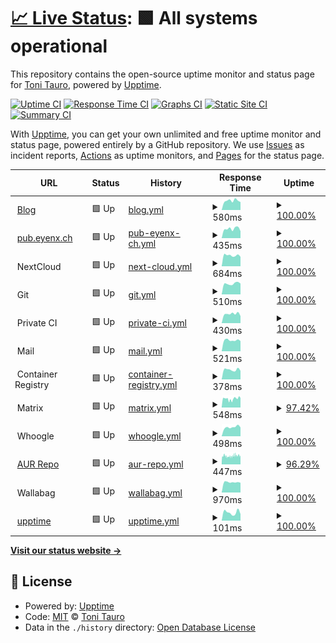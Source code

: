 # [📈 Live Status](https://upptime.eyenx.ch): <!--live status--> **🟩 All systems operational**

This repository contains the open-source uptime monitor and status page for [Toni Tauro](https://eyenx.ch), powered by [Upptime](https://github.com/upptime/upptime).

[![Uptime CI](https://github.com/eyenx/upptime/workflows/Uptime%20CI/badge.svg)](https://github.com/upptime/upptime/actions?query=workflow%3A%22Uptime+CI%22)
[![Response Time CI](https://github.com/eyenx/upptime/workflows/Response%20Time%20CI/badge.svg)](https://github.com/upptime/upptime/actions?query=workflow%3A%22Response+Time+CI%22)
[![Graphs CI](https://github.com/eyenx/upptime/workflows/Graphs%20CI/badge.svg)](https://github.com/upptime/upptime/actions?query=workflow%3A%22Graphs+CI%22)
[![Static Site CI](https://github.com/eyenx/upptime/workflows/Static%20Site%20CI/badge.svg)](https://github.com/upptime/upptime/actions?query=workflow%3A%22Static+Site+CI%22)
[![Summary CI](https://github.com/eyenx/upptime/workflows/Summary%20CI/badge.svg)](https://github.com/upptime/upptime/actions?query=workflow%3A%22Summary+CI%22)

With [Upptime](https://upptime.js.org), you can get your own unlimited and free uptime monitor and status page, powered entirely by a GitHub repository. We use [Issues](https://github.com/eyenx/upptime/issues) as incident reports, [Actions](https://github.com/eyenx/upptime/actions) as uptime monitors, and [Pages](https://upptime.eyenx.ch) for the status page.

<!--start: status pages-->
<!-- This summary is generated by Upptime (https://github.com/upptime/upptime) -->
<!-- Do not edit this manually, your changes will be overwritten -->
<!-- prettier-ignore -->
| URL | Status | History | Response Time | Uptime |
| --- | ------ | ------- | ------------- | ------ |
| <img alt="" src="https://favicons.githubusercontent.com/eyenx.ch" height="13"> [Blog](https://eyenx.ch) | 🟩 Up | [blog.yml](https://github.com/eyenx/upptime/commits/HEAD/history/blog.yml) | <details><summary><img alt="Response time graph" src="./graphs/blog/response-time-week.png" height="20"> 580ms</summary><br><a href="https://upptime.eyenx.ch/history/blog"><img alt="Response time 669" src="https://img.shields.io/endpoint?url=https%3A%2F%2Fraw.githubusercontent.com%2Feyenx%2Fupptime%2FHEAD%2Fapi%2Fblog%2Fresponse-time.json"></a><br><a href="https://upptime.eyenx.ch/history/blog"><img alt="24-hour response time 495" src="https://img.shields.io/endpoint?url=https%3A%2F%2Fraw.githubusercontent.com%2Feyenx%2Fupptime%2FHEAD%2Fapi%2Fblog%2Fresponse-time-day.json"></a><br><a href="https://upptime.eyenx.ch/history/blog"><img alt="7-day response time 580" src="https://img.shields.io/endpoint?url=https%3A%2F%2Fraw.githubusercontent.com%2Feyenx%2Fupptime%2FHEAD%2Fapi%2Fblog%2Fresponse-time-week.json"></a><br><a href="https://upptime.eyenx.ch/history/blog"><img alt="30-day response time 621" src="https://img.shields.io/endpoint?url=https%3A%2F%2Fraw.githubusercontent.com%2Feyenx%2Fupptime%2FHEAD%2Fapi%2Fblog%2Fresponse-time-month.json"></a><br><a href="https://upptime.eyenx.ch/history/blog"><img alt="1-year response time 669" src="https://img.shields.io/endpoint?url=https%3A%2F%2Fraw.githubusercontent.com%2Feyenx%2Fupptime%2FHEAD%2Fapi%2Fblog%2Fresponse-time-year.json"></a></details> | <details><summary><a href="https://upptime.eyenx.ch/history/blog">100.00%</a></summary><a href="https://upptime.eyenx.ch/history/blog"><img alt="All-time uptime 99.96%" src="https://img.shields.io/endpoint?url=https%3A%2F%2Fraw.githubusercontent.com%2Feyenx%2Fupptime%2FHEAD%2Fapi%2Fblog%2Fuptime.json"></a><br><a href="https://upptime.eyenx.ch/history/blog"><img alt="24-hour uptime 100.00%" src="https://img.shields.io/endpoint?url=https%3A%2F%2Fraw.githubusercontent.com%2Feyenx%2Fupptime%2FHEAD%2Fapi%2Fblog%2Fuptime-day.json"></a><br><a href="https://upptime.eyenx.ch/history/blog"><img alt="7-day uptime 100.00%" src="https://img.shields.io/endpoint?url=https%3A%2F%2Fraw.githubusercontent.com%2Feyenx%2Fupptime%2FHEAD%2Fapi%2Fblog%2Fuptime-week.json"></a><br><a href="https://upptime.eyenx.ch/history/blog"><img alt="30-day uptime 99.94%" src="https://img.shields.io/endpoint?url=https%3A%2F%2Fraw.githubusercontent.com%2Feyenx%2Fupptime%2FHEAD%2Fapi%2Fblog%2Fuptime-month.json"></a><br><a href="https://upptime.eyenx.ch/history/blog"><img alt="1-year uptime 99.96%" src="https://img.shields.io/endpoint?url=https%3A%2F%2Fraw.githubusercontent.com%2Feyenx%2Fupptime%2FHEAD%2Fapi%2Fblog%2Fuptime-year.json"></a></details>
| <img alt="" src="https://favicons.githubusercontent.com/pub.eyenx.ch" height="13"> [pub.eyenx.ch](https://pub.eyenx.ch) | 🟩 Up | [pub-eyenx-ch.yml](https://github.com/eyenx/upptime/commits/HEAD/history/pub-eyenx-ch.yml) | <details><summary><img alt="Response time graph" src="./graphs/pub-eyenx-ch/response-time-week.png" height="20"> 435ms</summary><br><a href="https://upptime.eyenx.ch/history/pub-eyenx-ch"><img alt="Response time 554" src="https://img.shields.io/endpoint?url=https%3A%2F%2Fraw.githubusercontent.com%2Feyenx%2Fupptime%2FHEAD%2Fapi%2Fpub-eyenx-ch%2Fresponse-time.json"></a><br><a href="https://upptime.eyenx.ch/history/pub-eyenx-ch"><img alt="24-hour response time 326" src="https://img.shields.io/endpoint?url=https%3A%2F%2Fraw.githubusercontent.com%2Feyenx%2Fupptime%2FHEAD%2Fapi%2Fpub-eyenx-ch%2Fresponse-time-day.json"></a><br><a href="https://upptime.eyenx.ch/history/pub-eyenx-ch"><img alt="7-day response time 435" src="https://img.shields.io/endpoint?url=https%3A%2F%2Fraw.githubusercontent.com%2Feyenx%2Fupptime%2FHEAD%2Fapi%2Fpub-eyenx-ch%2Fresponse-time-week.json"></a><br><a href="https://upptime.eyenx.ch/history/pub-eyenx-ch"><img alt="30-day response time 493" src="https://img.shields.io/endpoint?url=https%3A%2F%2Fraw.githubusercontent.com%2Feyenx%2Fupptime%2FHEAD%2Fapi%2Fpub-eyenx-ch%2Fresponse-time-month.json"></a><br><a href="https://upptime.eyenx.ch/history/pub-eyenx-ch"><img alt="1-year response time 554" src="https://img.shields.io/endpoint?url=https%3A%2F%2Fraw.githubusercontent.com%2Feyenx%2Fupptime%2FHEAD%2Fapi%2Fpub-eyenx-ch%2Fresponse-time-year.json"></a></details> | <details><summary><a href="https://upptime.eyenx.ch/history/pub-eyenx-ch">100.00%</a></summary><a href="https://upptime.eyenx.ch/history/pub-eyenx-ch"><img alt="All-time uptime 99.97%" src="https://img.shields.io/endpoint?url=https%3A%2F%2Fraw.githubusercontent.com%2Feyenx%2Fupptime%2FHEAD%2Fapi%2Fpub-eyenx-ch%2Fuptime.json"></a><br><a href="https://upptime.eyenx.ch/history/pub-eyenx-ch"><img alt="24-hour uptime 100.00%" src="https://img.shields.io/endpoint?url=https%3A%2F%2Fraw.githubusercontent.com%2Feyenx%2Fupptime%2FHEAD%2Fapi%2Fpub-eyenx-ch%2Fuptime-day.json"></a><br><a href="https://upptime.eyenx.ch/history/pub-eyenx-ch"><img alt="7-day uptime 100.00%" src="https://img.shields.io/endpoint?url=https%3A%2F%2Fraw.githubusercontent.com%2Feyenx%2Fupptime%2FHEAD%2Fapi%2Fpub-eyenx-ch%2Fuptime-week.json"></a><br><a href="https://upptime.eyenx.ch/history/pub-eyenx-ch"><img alt="30-day uptime 99.94%" src="https://img.shields.io/endpoint?url=https%3A%2F%2Fraw.githubusercontent.com%2Feyenx%2Fupptime%2FHEAD%2Fapi%2Fpub-eyenx-ch%2Fuptime-month.json"></a><br><a href="https://upptime.eyenx.ch/history/pub-eyenx-ch"><img alt="1-year uptime 99.97%" src="https://img.shields.io/endpoint?url=https%3A%2F%2Fraw.githubusercontent.com%2Feyenx%2Fupptime%2FHEAD%2Fapi%2Fpub-eyenx-ch%2Fuptime-year.json"></a></details>
| <img alt="" src="https://favicons.githubusercontent.com/null" height="13"> NextCloud | 🟩 Up | [next-cloud.yml](https://github.com/eyenx/upptime/commits/HEAD/history/next-cloud.yml) | <details><summary><img alt="Response time graph" src="./graphs/next-cloud/response-time-week.png" height="20"> 684ms</summary><br><a href="https://upptime.eyenx.ch/history/next-cloud"><img alt="Response time 792" src="https://img.shields.io/endpoint?url=https%3A%2F%2Fraw.githubusercontent.com%2Feyenx%2Fupptime%2FHEAD%2Fapi%2Fnext-cloud%2Fresponse-time.json"></a><br><a href="https://upptime.eyenx.ch/history/next-cloud"><img alt="24-hour response time 595" src="https://img.shields.io/endpoint?url=https%3A%2F%2Fraw.githubusercontent.com%2Feyenx%2Fupptime%2FHEAD%2Fapi%2Fnext-cloud%2Fresponse-time-day.json"></a><br><a href="https://upptime.eyenx.ch/history/next-cloud"><img alt="7-day response time 684" src="https://img.shields.io/endpoint?url=https%3A%2F%2Fraw.githubusercontent.com%2Feyenx%2Fupptime%2FHEAD%2Fapi%2Fnext-cloud%2Fresponse-time-week.json"></a><br><a href="https://upptime.eyenx.ch/history/next-cloud"><img alt="30-day response time 774" src="https://img.shields.io/endpoint?url=https%3A%2F%2Fraw.githubusercontent.com%2Feyenx%2Fupptime%2FHEAD%2Fapi%2Fnext-cloud%2Fresponse-time-month.json"></a><br><a href="https://upptime.eyenx.ch/history/next-cloud"><img alt="1-year response time 792" src="https://img.shields.io/endpoint?url=https%3A%2F%2Fraw.githubusercontent.com%2Feyenx%2Fupptime%2FHEAD%2Fapi%2Fnext-cloud%2Fresponse-time-year.json"></a></details> | <details><summary><a href="https://upptime.eyenx.ch/history/next-cloud">100.00%</a></summary><a href="https://upptime.eyenx.ch/history/next-cloud"><img alt="All-time uptime 99.94%" src="https://img.shields.io/endpoint?url=https%3A%2F%2Fraw.githubusercontent.com%2Feyenx%2Fupptime%2FHEAD%2Fapi%2Fnext-cloud%2Fuptime.json"></a><br><a href="https://upptime.eyenx.ch/history/next-cloud"><img alt="24-hour uptime 100.00%" src="https://img.shields.io/endpoint?url=https%3A%2F%2Fraw.githubusercontent.com%2Feyenx%2Fupptime%2FHEAD%2Fapi%2Fnext-cloud%2Fuptime-day.json"></a><br><a href="https://upptime.eyenx.ch/history/next-cloud"><img alt="7-day uptime 100.00%" src="https://img.shields.io/endpoint?url=https%3A%2F%2Fraw.githubusercontent.com%2Feyenx%2Fupptime%2FHEAD%2Fapi%2Fnext-cloud%2Fuptime-week.json"></a><br><a href="https://upptime.eyenx.ch/history/next-cloud"><img alt="30-day uptime 99.94%" src="https://img.shields.io/endpoint?url=https%3A%2F%2Fraw.githubusercontent.com%2Feyenx%2Fupptime%2FHEAD%2Fapi%2Fnext-cloud%2Fuptime-month.json"></a><br><a href="https://upptime.eyenx.ch/history/next-cloud"><img alt="1-year uptime 99.94%" src="https://img.shields.io/endpoint?url=https%3A%2F%2Fraw.githubusercontent.com%2Feyenx%2Fupptime%2FHEAD%2Fapi%2Fnext-cloud%2Fuptime-year.json"></a></details>
| <img alt="" src="https://favicons.githubusercontent.com/null" height="13"> Git | 🟩 Up | [git.yml](https://github.com/eyenx/upptime/commits/HEAD/history/git.yml) | <details><summary><img alt="Response time graph" src="./graphs/git/response-time-week.png" height="20"> 510ms</summary><br><a href="https://upptime.eyenx.ch/history/git"><img alt="Response time 647" src="https://img.shields.io/endpoint?url=https%3A%2F%2Fraw.githubusercontent.com%2Feyenx%2Fupptime%2FHEAD%2Fapi%2Fgit%2Fresponse-time.json"></a><br><a href="https://upptime.eyenx.ch/history/git"><img alt="24-hour response time 512" src="https://img.shields.io/endpoint?url=https%3A%2F%2Fraw.githubusercontent.com%2Feyenx%2Fupptime%2FHEAD%2Fapi%2Fgit%2Fresponse-time-day.json"></a><br><a href="https://upptime.eyenx.ch/history/git"><img alt="7-day response time 510" src="https://img.shields.io/endpoint?url=https%3A%2F%2Fraw.githubusercontent.com%2Feyenx%2Fupptime%2FHEAD%2Fapi%2Fgit%2Fresponse-time-week.json"></a><br><a href="https://upptime.eyenx.ch/history/git"><img alt="30-day response time 600" src="https://img.shields.io/endpoint?url=https%3A%2F%2Fraw.githubusercontent.com%2Feyenx%2Fupptime%2FHEAD%2Fapi%2Fgit%2Fresponse-time-month.json"></a><br><a href="https://upptime.eyenx.ch/history/git"><img alt="1-year response time 647" src="https://img.shields.io/endpoint?url=https%3A%2F%2Fraw.githubusercontent.com%2Feyenx%2Fupptime%2FHEAD%2Fapi%2Fgit%2Fresponse-time-year.json"></a></details> | <details><summary><a href="https://upptime.eyenx.ch/history/git">100.00%</a></summary><a href="https://upptime.eyenx.ch/history/git"><img alt="All-time uptime 99.97%" src="https://img.shields.io/endpoint?url=https%3A%2F%2Fraw.githubusercontent.com%2Feyenx%2Fupptime%2FHEAD%2Fapi%2Fgit%2Fuptime.json"></a><br><a href="https://upptime.eyenx.ch/history/git"><img alt="24-hour uptime 100.00%" src="https://img.shields.io/endpoint?url=https%3A%2F%2Fraw.githubusercontent.com%2Feyenx%2Fupptime%2FHEAD%2Fapi%2Fgit%2Fuptime-day.json"></a><br><a href="https://upptime.eyenx.ch/history/git"><img alt="7-day uptime 100.00%" src="https://img.shields.io/endpoint?url=https%3A%2F%2Fraw.githubusercontent.com%2Feyenx%2Fupptime%2FHEAD%2Fapi%2Fgit%2Fuptime-week.json"></a><br><a href="https://upptime.eyenx.ch/history/git"><img alt="30-day uptime 99.94%" src="https://img.shields.io/endpoint?url=https%3A%2F%2Fraw.githubusercontent.com%2Feyenx%2Fupptime%2FHEAD%2Fapi%2Fgit%2Fuptime-month.json"></a><br><a href="https://upptime.eyenx.ch/history/git"><img alt="1-year uptime 99.97%" src="https://img.shields.io/endpoint?url=https%3A%2F%2Fraw.githubusercontent.com%2Feyenx%2Fupptime%2FHEAD%2Fapi%2Fgit%2Fuptime-year.json"></a></details>
| <img alt="" src="https://favicons.githubusercontent.com/null" height="13"> Private CI | 🟩 Up | [private-ci.yml](https://github.com/eyenx/upptime/commits/HEAD/history/private-ci.yml) | <details><summary><img alt="Response time graph" src="./graphs/private-ci/response-time-week.png" height="20"> 430ms</summary><br><a href="https://upptime.eyenx.ch/history/private-ci"><img alt="Response time 513" src="https://img.shields.io/endpoint?url=https%3A%2F%2Fraw.githubusercontent.com%2Feyenx%2Fupptime%2FHEAD%2Fapi%2Fprivate-ci%2Fresponse-time.json"></a><br><a href="https://upptime.eyenx.ch/history/private-ci"><img alt="24-hour response time 330" src="https://img.shields.io/endpoint?url=https%3A%2F%2Fraw.githubusercontent.com%2Feyenx%2Fupptime%2FHEAD%2Fapi%2Fprivate-ci%2Fresponse-time-day.json"></a><br><a href="https://upptime.eyenx.ch/history/private-ci"><img alt="7-day response time 430" src="https://img.shields.io/endpoint?url=https%3A%2F%2Fraw.githubusercontent.com%2Feyenx%2Fupptime%2FHEAD%2Fapi%2Fprivate-ci%2Fresponse-time-week.json"></a><br><a href="https://upptime.eyenx.ch/history/private-ci"><img alt="30-day response time 462" src="https://img.shields.io/endpoint?url=https%3A%2F%2Fraw.githubusercontent.com%2Feyenx%2Fupptime%2FHEAD%2Fapi%2Fprivate-ci%2Fresponse-time-month.json"></a><br><a href="https://upptime.eyenx.ch/history/private-ci"><img alt="1-year response time 513" src="https://img.shields.io/endpoint?url=https%3A%2F%2Fraw.githubusercontent.com%2Feyenx%2Fupptime%2FHEAD%2Fapi%2Fprivate-ci%2Fresponse-time-year.json"></a></details> | <details><summary><a href="https://upptime.eyenx.ch/history/private-ci">100.00%</a></summary><a href="https://upptime.eyenx.ch/history/private-ci"><img alt="All-time uptime 99.97%" src="https://img.shields.io/endpoint?url=https%3A%2F%2Fraw.githubusercontent.com%2Feyenx%2Fupptime%2FHEAD%2Fapi%2Fprivate-ci%2Fuptime.json"></a><br><a href="https://upptime.eyenx.ch/history/private-ci"><img alt="24-hour uptime 100.00%" src="https://img.shields.io/endpoint?url=https%3A%2F%2Fraw.githubusercontent.com%2Feyenx%2Fupptime%2FHEAD%2Fapi%2Fprivate-ci%2Fuptime-day.json"></a><br><a href="https://upptime.eyenx.ch/history/private-ci"><img alt="7-day uptime 100.00%" src="https://img.shields.io/endpoint?url=https%3A%2F%2Fraw.githubusercontent.com%2Feyenx%2Fupptime%2FHEAD%2Fapi%2Fprivate-ci%2Fuptime-week.json"></a><br><a href="https://upptime.eyenx.ch/history/private-ci"><img alt="30-day uptime 99.94%" src="https://img.shields.io/endpoint?url=https%3A%2F%2Fraw.githubusercontent.com%2Feyenx%2Fupptime%2FHEAD%2Fapi%2Fprivate-ci%2Fuptime-month.json"></a><br><a href="https://upptime.eyenx.ch/history/private-ci"><img alt="1-year uptime 99.97%" src="https://img.shields.io/endpoint?url=https%3A%2F%2Fraw.githubusercontent.com%2Feyenx%2Fupptime%2FHEAD%2Fapi%2Fprivate-ci%2Fuptime-year.json"></a></details>
| <img alt="" src="https://favicons.githubusercontent.com/null" height="13"> Mail | 🟩 Up | [mail.yml](https://github.com/eyenx/upptime/commits/HEAD/history/mail.yml) | <details><summary><img alt="Response time graph" src="./graphs/mail/response-time-week.png" height="20"> 521ms</summary><br><a href="https://upptime.eyenx.ch/history/mail"><img alt="Response time 643" src="https://img.shields.io/endpoint?url=https%3A%2F%2Fraw.githubusercontent.com%2Feyenx%2Fupptime%2FHEAD%2Fapi%2Fmail%2Fresponse-time.json"></a><br><a href="https://upptime.eyenx.ch/history/mail"><img alt="24-hour response time 480" src="https://img.shields.io/endpoint?url=https%3A%2F%2Fraw.githubusercontent.com%2Feyenx%2Fupptime%2FHEAD%2Fapi%2Fmail%2Fresponse-time-day.json"></a><br><a href="https://upptime.eyenx.ch/history/mail"><img alt="7-day response time 521" src="https://img.shields.io/endpoint?url=https%3A%2F%2Fraw.githubusercontent.com%2Feyenx%2Fupptime%2FHEAD%2Fapi%2Fmail%2Fresponse-time-week.json"></a><br><a href="https://upptime.eyenx.ch/history/mail"><img alt="30-day response time 582" src="https://img.shields.io/endpoint?url=https%3A%2F%2Fraw.githubusercontent.com%2Feyenx%2Fupptime%2FHEAD%2Fapi%2Fmail%2Fresponse-time-month.json"></a><br><a href="https://upptime.eyenx.ch/history/mail"><img alt="1-year response time 643" src="https://img.shields.io/endpoint?url=https%3A%2F%2Fraw.githubusercontent.com%2Feyenx%2Fupptime%2FHEAD%2Fapi%2Fmail%2Fresponse-time-year.json"></a></details> | <details><summary><a href="https://upptime.eyenx.ch/history/mail">100.00%</a></summary><a href="https://upptime.eyenx.ch/history/mail"><img alt="All-time uptime 99.93%" src="https://img.shields.io/endpoint?url=https%3A%2F%2Fraw.githubusercontent.com%2Feyenx%2Fupptime%2FHEAD%2Fapi%2Fmail%2Fuptime.json"></a><br><a href="https://upptime.eyenx.ch/history/mail"><img alt="24-hour uptime 100.00%" src="https://img.shields.io/endpoint?url=https%3A%2F%2Fraw.githubusercontent.com%2Feyenx%2Fupptime%2FHEAD%2Fapi%2Fmail%2Fuptime-day.json"></a><br><a href="https://upptime.eyenx.ch/history/mail"><img alt="7-day uptime 100.00%" src="https://img.shields.io/endpoint?url=https%3A%2F%2Fraw.githubusercontent.com%2Feyenx%2Fupptime%2FHEAD%2Fapi%2Fmail%2Fuptime-week.json"></a><br><a href="https://upptime.eyenx.ch/history/mail"><img alt="30-day uptime 99.88%" src="https://img.shields.io/endpoint?url=https%3A%2F%2Fraw.githubusercontent.com%2Feyenx%2Fupptime%2FHEAD%2Fapi%2Fmail%2Fuptime-month.json"></a><br><a href="https://upptime.eyenx.ch/history/mail"><img alt="1-year uptime 99.93%" src="https://img.shields.io/endpoint?url=https%3A%2F%2Fraw.githubusercontent.com%2Feyenx%2Fupptime%2FHEAD%2Fapi%2Fmail%2Fuptime-year.json"></a></details>
| <img alt="" src="https://favicons.githubusercontent.com/null" height="13"> Container Registry | 🟩 Up | [container-registry.yml](https://github.com/eyenx/upptime/commits/HEAD/history/container-registry.yml) | <details><summary><img alt="Response time graph" src="./graphs/container-registry/response-time-week.png" height="20"> 378ms</summary><br><a href="https://upptime.eyenx.ch/history/container-registry"><img alt="Response time 510" src="https://img.shields.io/endpoint?url=https%3A%2F%2Fraw.githubusercontent.com%2Feyenx%2Fupptime%2FHEAD%2Fapi%2Fcontainer-registry%2Fresponse-time.json"></a><br><a href="https://upptime.eyenx.ch/history/container-registry"><img alt="24-hour response time 339" src="https://img.shields.io/endpoint?url=https%3A%2F%2Fraw.githubusercontent.com%2Feyenx%2Fupptime%2FHEAD%2Fapi%2Fcontainer-registry%2Fresponse-time-day.json"></a><br><a href="https://upptime.eyenx.ch/history/container-registry"><img alt="7-day response time 378" src="https://img.shields.io/endpoint?url=https%3A%2F%2Fraw.githubusercontent.com%2Feyenx%2Fupptime%2FHEAD%2Fapi%2Fcontainer-registry%2Fresponse-time-week.json"></a><br><a href="https://upptime.eyenx.ch/history/container-registry"><img alt="30-day response time 467" src="https://img.shields.io/endpoint?url=https%3A%2F%2Fraw.githubusercontent.com%2Feyenx%2Fupptime%2FHEAD%2Fapi%2Fcontainer-registry%2Fresponse-time-month.json"></a><br><a href="https://upptime.eyenx.ch/history/container-registry"><img alt="1-year response time 510" src="https://img.shields.io/endpoint?url=https%3A%2F%2Fraw.githubusercontent.com%2Feyenx%2Fupptime%2FHEAD%2Fapi%2Fcontainer-registry%2Fresponse-time-year.json"></a></details> | <details><summary><a href="https://upptime.eyenx.ch/history/container-registry">100.00%</a></summary><a href="https://upptime.eyenx.ch/history/container-registry"><img alt="All-time uptime 99.93%" src="https://img.shields.io/endpoint?url=https%3A%2F%2Fraw.githubusercontent.com%2Feyenx%2Fupptime%2FHEAD%2Fapi%2Fcontainer-registry%2Fuptime.json"></a><br><a href="https://upptime.eyenx.ch/history/container-registry"><img alt="24-hour uptime 100.00%" src="https://img.shields.io/endpoint?url=https%3A%2F%2Fraw.githubusercontent.com%2Feyenx%2Fupptime%2FHEAD%2Fapi%2Fcontainer-registry%2Fuptime-day.json"></a><br><a href="https://upptime.eyenx.ch/history/container-registry"><img alt="7-day uptime 100.00%" src="https://img.shields.io/endpoint?url=https%3A%2F%2Fraw.githubusercontent.com%2Feyenx%2Fupptime%2FHEAD%2Fapi%2Fcontainer-registry%2Fuptime-week.json"></a><br><a href="https://upptime.eyenx.ch/history/container-registry"><img alt="30-day uptime 99.88%" src="https://img.shields.io/endpoint?url=https%3A%2F%2Fraw.githubusercontent.com%2Feyenx%2Fupptime%2FHEAD%2Fapi%2Fcontainer-registry%2Fuptime-month.json"></a><br><a href="https://upptime.eyenx.ch/history/container-registry"><img alt="1-year uptime 99.93%" src="https://img.shields.io/endpoint?url=https%3A%2F%2Fraw.githubusercontent.com%2Feyenx%2Fupptime%2FHEAD%2Fapi%2Fcontainer-registry%2Fuptime-year.json"></a></details>
| <img alt="" src="https://favicons.githubusercontent.com/null" height="13"> Matrix | 🟩 Up | [matrix.yml](https://github.com/eyenx/upptime/commits/HEAD/history/matrix.yml) | <details><summary><img alt="Response time graph" src="./graphs/matrix/response-time-week.png" height="20"> 548ms</summary><br><a href="https://upptime.eyenx.ch/history/matrix"><img alt="Response time 698" src="https://img.shields.io/endpoint?url=https%3A%2F%2Fraw.githubusercontent.com%2Feyenx%2Fupptime%2FHEAD%2Fapi%2Fmatrix%2Fresponse-time.json"></a><br><a href="https://upptime.eyenx.ch/history/matrix"><img alt="24-hour response time 597" src="https://img.shields.io/endpoint?url=https%3A%2F%2Fraw.githubusercontent.com%2Feyenx%2Fupptime%2FHEAD%2Fapi%2Fmatrix%2Fresponse-time-day.json"></a><br><a href="https://upptime.eyenx.ch/history/matrix"><img alt="7-day response time 548" src="https://img.shields.io/endpoint?url=https%3A%2F%2Fraw.githubusercontent.com%2Feyenx%2Fupptime%2FHEAD%2Fapi%2Fmatrix%2Fresponse-time-week.json"></a><br><a href="https://upptime.eyenx.ch/history/matrix"><img alt="30-day response time 621" src="https://img.shields.io/endpoint?url=https%3A%2F%2Fraw.githubusercontent.com%2Feyenx%2Fupptime%2FHEAD%2Fapi%2Fmatrix%2Fresponse-time-month.json"></a><br><a href="https://upptime.eyenx.ch/history/matrix"><img alt="1-year response time 698" src="https://img.shields.io/endpoint?url=https%3A%2F%2Fraw.githubusercontent.com%2Feyenx%2Fupptime%2FHEAD%2Fapi%2Fmatrix%2Fresponse-time-year.json"></a></details> | <details><summary><a href="https://upptime.eyenx.ch/history/matrix">97.42%</a></summary><a href="https://upptime.eyenx.ch/history/matrix"><img alt="All-time uptime 99.50%" src="https://img.shields.io/endpoint?url=https%3A%2F%2Fraw.githubusercontent.com%2Feyenx%2Fupptime%2FHEAD%2Fapi%2Fmatrix%2Fuptime.json"></a><br><a href="https://upptime.eyenx.ch/history/matrix"><img alt="24-hour uptime 100.00%" src="https://img.shields.io/endpoint?url=https%3A%2F%2Fraw.githubusercontent.com%2Feyenx%2Fupptime%2FHEAD%2Fapi%2Fmatrix%2Fuptime-day.json"></a><br><a href="https://upptime.eyenx.ch/history/matrix"><img alt="7-day uptime 97.42%" src="https://img.shields.io/endpoint?url=https%3A%2F%2Fraw.githubusercontent.com%2Feyenx%2Fupptime%2FHEAD%2Fapi%2Fmatrix%2Fuptime-week.json"></a><br><a href="https://upptime.eyenx.ch/history/matrix"><img alt="30-day uptime 99.16%" src="https://img.shields.io/endpoint?url=https%3A%2F%2Fraw.githubusercontent.com%2Feyenx%2Fupptime%2FHEAD%2Fapi%2Fmatrix%2Fuptime-month.json"></a><br><a href="https://upptime.eyenx.ch/history/matrix"><img alt="1-year uptime 99.50%" src="https://img.shields.io/endpoint?url=https%3A%2F%2Fraw.githubusercontent.com%2Feyenx%2Fupptime%2FHEAD%2Fapi%2Fmatrix%2Fuptime-year.json"></a></details>
| <img alt="" src="https://favicons.githubusercontent.com/null" height="13"> Whoogle | 🟩 Up | [whoogle.yml](https://github.com/eyenx/upptime/commits/HEAD/history/whoogle.yml) | <details><summary><img alt="Response time graph" src="./graphs/whoogle/response-time-week.png" height="20"> 498ms</summary><br><a href="https://upptime.eyenx.ch/history/whoogle"><img alt="Response time 615" src="https://img.shields.io/endpoint?url=https%3A%2F%2Fraw.githubusercontent.com%2Feyenx%2Fupptime%2FHEAD%2Fapi%2Fwhoogle%2Fresponse-time.json"></a><br><a href="https://upptime.eyenx.ch/history/whoogle"><img alt="24-hour response time 486" src="https://img.shields.io/endpoint?url=https%3A%2F%2Fraw.githubusercontent.com%2Feyenx%2Fupptime%2FHEAD%2Fapi%2Fwhoogle%2Fresponse-time-day.json"></a><br><a href="https://upptime.eyenx.ch/history/whoogle"><img alt="7-day response time 498" src="https://img.shields.io/endpoint?url=https%3A%2F%2Fraw.githubusercontent.com%2Feyenx%2Fupptime%2FHEAD%2Fapi%2Fwhoogle%2Fresponse-time-week.json"></a><br><a href="https://upptime.eyenx.ch/history/whoogle"><img alt="30-day response time 555" src="https://img.shields.io/endpoint?url=https%3A%2F%2Fraw.githubusercontent.com%2Feyenx%2Fupptime%2FHEAD%2Fapi%2Fwhoogle%2Fresponse-time-month.json"></a><br><a href="https://upptime.eyenx.ch/history/whoogle"><img alt="1-year response time 615" src="https://img.shields.io/endpoint?url=https%3A%2F%2Fraw.githubusercontent.com%2Feyenx%2Fupptime%2FHEAD%2Fapi%2Fwhoogle%2Fresponse-time-year.json"></a></details> | <details><summary><a href="https://upptime.eyenx.ch/history/whoogle">100.00%</a></summary><a href="https://upptime.eyenx.ch/history/whoogle"><img alt="All-time uptime 99.93%" src="https://img.shields.io/endpoint?url=https%3A%2F%2Fraw.githubusercontent.com%2Feyenx%2Fupptime%2FHEAD%2Fapi%2Fwhoogle%2Fuptime.json"></a><br><a href="https://upptime.eyenx.ch/history/whoogle"><img alt="24-hour uptime 100.00%" src="https://img.shields.io/endpoint?url=https%3A%2F%2Fraw.githubusercontent.com%2Feyenx%2Fupptime%2FHEAD%2Fapi%2Fwhoogle%2Fuptime-day.json"></a><br><a href="https://upptime.eyenx.ch/history/whoogle"><img alt="7-day uptime 100.00%" src="https://img.shields.io/endpoint?url=https%3A%2F%2Fraw.githubusercontent.com%2Feyenx%2Fupptime%2FHEAD%2Fapi%2Fwhoogle%2Fuptime-week.json"></a><br><a href="https://upptime.eyenx.ch/history/whoogle"><img alt="30-day uptime 99.88%" src="https://img.shields.io/endpoint?url=https%3A%2F%2Fraw.githubusercontent.com%2Feyenx%2Fupptime%2FHEAD%2Fapi%2Fwhoogle%2Fuptime-month.json"></a><br><a href="https://upptime.eyenx.ch/history/whoogle"><img alt="1-year uptime 99.93%" src="https://img.shields.io/endpoint?url=https%3A%2F%2Fraw.githubusercontent.com%2Feyenx%2Fupptime%2FHEAD%2Fapi%2Fwhoogle%2Fuptime-year.json"></a></details>
| <img alt="" src="https://favicons.githubusercontent.com/aur.eyenx.ch" height="13"> [AUR Repo](https://aur.eyenx.ch/x86_64/eyenx.db.tar.gz) | 🟩 Up | [aur-repo.yml](https://github.com/eyenx/upptime/commits/HEAD/history/aur-repo.yml) | <details><summary><img alt="Response time graph" src="./graphs/aur-repo/response-time-week.png" height="20"> 447ms</summary><br><a href="https://upptime.eyenx.ch/history/aur-repo"><img alt="Response time 509" src="https://img.shields.io/endpoint?url=https%3A%2F%2Fraw.githubusercontent.com%2Feyenx%2Fupptime%2FHEAD%2Fapi%2Faur-repo%2Fresponse-time.json"></a><br><a href="https://upptime.eyenx.ch/history/aur-repo"><img alt="24-hour response time 408" src="https://img.shields.io/endpoint?url=https%3A%2F%2Fraw.githubusercontent.com%2Feyenx%2Fupptime%2FHEAD%2Fapi%2Faur-repo%2Fresponse-time-day.json"></a><br><a href="https://upptime.eyenx.ch/history/aur-repo"><img alt="7-day response time 447" src="https://img.shields.io/endpoint?url=https%3A%2F%2Fraw.githubusercontent.com%2Feyenx%2Fupptime%2FHEAD%2Fapi%2Faur-repo%2Fresponse-time-week.json"></a><br><a href="https://upptime.eyenx.ch/history/aur-repo"><img alt="30-day response time 471" src="https://img.shields.io/endpoint?url=https%3A%2F%2Fraw.githubusercontent.com%2Feyenx%2Fupptime%2FHEAD%2Fapi%2Faur-repo%2Fresponse-time-month.json"></a><br><a href="https://upptime.eyenx.ch/history/aur-repo"><img alt="1-year response time 509" src="https://img.shields.io/endpoint?url=https%3A%2F%2Fraw.githubusercontent.com%2Feyenx%2Fupptime%2FHEAD%2Fapi%2Faur-repo%2Fresponse-time-year.json"></a></details> | <details><summary><a href="https://upptime.eyenx.ch/history/aur-repo">96.29%</a></summary><a href="https://upptime.eyenx.ch/history/aur-repo"><img alt="All-time uptime 98.08%" src="https://img.shields.io/endpoint?url=https%3A%2F%2Fraw.githubusercontent.com%2Feyenx%2Fupptime%2FHEAD%2Fapi%2Faur-repo%2Fuptime.json"></a><br><a href="https://upptime.eyenx.ch/history/aur-repo"><img alt="24-hour uptime 97.75%" src="https://img.shields.io/endpoint?url=https%3A%2F%2Fraw.githubusercontent.com%2Feyenx%2Fupptime%2FHEAD%2Fapi%2Faur-repo%2Fuptime-day.json"></a><br><a href="https://upptime.eyenx.ch/history/aur-repo"><img alt="7-day uptime 96.29%" src="https://img.shields.io/endpoint?url=https%3A%2F%2Fraw.githubusercontent.com%2Feyenx%2Fupptime%2FHEAD%2Fapi%2Faur-repo%2Fuptime-week.json"></a><br><a href="https://upptime.eyenx.ch/history/aur-repo"><img alt="30-day uptime 96.75%" src="https://img.shields.io/endpoint?url=https%3A%2F%2Fraw.githubusercontent.com%2Feyenx%2Fupptime%2FHEAD%2Fapi%2Faur-repo%2Fuptime-month.json"></a><br><a href="https://upptime.eyenx.ch/history/aur-repo"><img alt="1-year uptime 98.08%" src="https://img.shields.io/endpoint?url=https%3A%2F%2Fraw.githubusercontent.com%2Feyenx%2Fupptime%2FHEAD%2Fapi%2Faur-repo%2Fuptime-year.json"></a></details>
| <img alt="" src="https://favicons.githubusercontent.com/null" height="13"> Wallabag | 🟩 Up | [wallabag.yml](https://github.com/eyenx/upptime/commits/HEAD/history/wallabag.yml) | <details><summary><img alt="Response time graph" src="./graphs/wallabag/response-time-week.png" height="20"> 970ms</summary><br><a href="https://upptime.eyenx.ch/history/wallabag"><img alt="Response time 1142" src="https://img.shields.io/endpoint?url=https%3A%2F%2Fraw.githubusercontent.com%2Feyenx%2Fupptime%2FHEAD%2Fapi%2Fwallabag%2Fresponse-time.json"></a><br><a href="https://upptime.eyenx.ch/history/wallabag"><img alt="24-hour response time 922" src="https://img.shields.io/endpoint?url=https%3A%2F%2Fraw.githubusercontent.com%2Feyenx%2Fupptime%2FHEAD%2Fapi%2Fwallabag%2Fresponse-time-day.json"></a><br><a href="https://upptime.eyenx.ch/history/wallabag"><img alt="7-day response time 970" src="https://img.shields.io/endpoint?url=https%3A%2F%2Fraw.githubusercontent.com%2Feyenx%2Fupptime%2FHEAD%2Fapi%2Fwallabag%2Fresponse-time-week.json"></a><br><a href="https://upptime.eyenx.ch/history/wallabag"><img alt="30-day response time 1081" src="https://img.shields.io/endpoint?url=https%3A%2F%2Fraw.githubusercontent.com%2Feyenx%2Fupptime%2FHEAD%2Fapi%2Fwallabag%2Fresponse-time-month.json"></a><br><a href="https://upptime.eyenx.ch/history/wallabag"><img alt="1-year response time 1142" src="https://img.shields.io/endpoint?url=https%3A%2F%2Fraw.githubusercontent.com%2Feyenx%2Fupptime%2FHEAD%2Fapi%2Fwallabag%2Fresponse-time-year.json"></a></details> | <details><summary><a href="https://upptime.eyenx.ch/history/wallabag">100.00%</a></summary><a href="https://upptime.eyenx.ch/history/wallabag"><img alt="All-time uptime 99.57%" src="https://img.shields.io/endpoint?url=https%3A%2F%2Fraw.githubusercontent.com%2Feyenx%2Fupptime%2FHEAD%2Fapi%2Fwallabag%2Fuptime.json"></a><br><a href="https://upptime.eyenx.ch/history/wallabag"><img alt="24-hour uptime 100.00%" src="https://img.shields.io/endpoint?url=https%3A%2F%2Fraw.githubusercontent.com%2Feyenx%2Fupptime%2FHEAD%2Fapi%2Fwallabag%2Fuptime-day.json"></a><br><a href="https://upptime.eyenx.ch/history/wallabag"><img alt="7-day uptime 100.00%" src="https://img.shields.io/endpoint?url=https%3A%2F%2Fraw.githubusercontent.com%2Feyenx%2Fupptime%2FHEAD%2Fapi%2Fwallabag%2Fuptime-week.json"></a><br><a href="https://upptime.eyenx.ch/history/wallabag"><img alt="30-day uptime 99.88%" src="https://img.shields.io/endpoint?url=https%3A%2F%2Fraw.githubusercontent.com%2Feyenx%2Fupptime%2FHEAD%2Fapi%2Fwallabag%2Fuptime-month.json"></a><br><a href="https://upptime.eyenx.ch/history/wallabag"><img alt="1-year uptime 99.57%" src="https://img.shields.io/endpoint?url=https%3A%2F%2Fraw.githubusercontent.com%2Feyenx%2Fupptime%2FHEAD%2Fapi%2Fwallabag%2Fuptime-year.json"></a></details>
| <img alt="" src="https://favicons.githubusercontent.com/upptime.eyenx.ch" height="13"> [upptime](https://upptime.eyenx.ch) | 🟩 Up | [upptime.yml](https://github.com/eyenx/upptime/commits/HEAD/history/upptime.yml) | <details><summary><img alt="Response time graph" src="./graphs/upptime/response-time-week.png" height="20"> 101ms</summary><br><a href="https://upptime.eyenx.ch/history/upptime"><img alt="Response time 141" src="https://img.shields.io/endpoint?url=https%3A%2F%2Fraw.githubusercontent.com%2Feyenx%2Fupptime%2FHEAD%2Fapi%2Fupptime%2Fresponse-time.json"></a><br><a href="https://upptime.eyenx.ch/history/upptime"><img alt="24-hour response time 81" src="https://img.shields.io/endpoint?url=https%3A%2F%2Fraw.githubusercontent.com%2Feyenx%2Fupptime%2FHEAD%2Fapi%2Fupptime%2Fresponse-time-day.json"></a><br><a href="https://upptime.eyenx.ch/history/upptime"><img alt="7-day response time 101" src="https://img.shields.io/endpoint?url=https%3A%2F%2Fraw.githubusercontent.com%2Feyenx%2Fupptime%2FHEAD%2Fapi%2Fupptime%2Fresponse-time-week.json"></a><br><a href="https://upptime.eyenx.ch/history/upptime"><img alt="30-day response time 162" src="https://img.shields.io/endpoint?url=https%3A%2F%2Fraw.githubusercontent.com%2Feyenx%2Fupptime%2FHEAD%2Fapi%2Fupptime%2Fresponse-time-month.json"></a><br><a href="https://upptime.eyenx.ch/history/upptime"><img alt="1-year response time 141" src="https://img.shields.io/endpoint?url=https%3A%2F%2Fraw.githubusercontent.com%2Feyenx%2Fupptime%2FHEAD%2Fapi%2Fupptime%2Fresponse-time-year.json"></a></details> | <details><summary><a href="https://upptime.eyenx.ch/history/upptime">100.00%</a></summary><a href="https://upptime.eyenx.ch/history/upptime"><img alt="All-time uptime 99.53%" src="https://img.shields.io/endpoint?url=https%3A%2F%2Fraw.githubusercontent.com%2Feyenx%2Fupptime%2FHEAD%2Fapi%2Fupptime%2Fuptime.json"></a><br><a href="https://upptime.eyenx.ch/history/upptime"><img alt="24-hour uptime 100.00%" src="https://img.shields.io/endpoint?url=https%3A%2F%2Fraw.githubusercontent.com%2Feyenx%2Fupptime%2FHEAD%2Fapi%2Fupptime%2Fuptime-day.json"></a><br><a href="https://upptime.eyenx.ch/history/upptime"><img alt="7-day uptime 100.00%" src="https://img.shields.io/endpoint?url=https%3A%2F%2Fraw.githubusercontent.com%2Feyenx%2Fupptime%2FHEAD%2Fapi%2Fupptime%2Fuptime-week.json"></a><br><a href="https://upptime.eyenx.ch/history/upptime"><img alt="30-day uptime 100.00%" src="https://img.shields.io/endpoint?url=https%3A%2F%2Fraw.githubusercontent.com%2Feyenx%2Fupptime%2FHEAD%2Fapi%2Fupptime%2Fuptime-month.json"></a><br><a href="https://upptime.eyenx.ch/history/upptime"><img alt="1-year uptime 99.53%" src="https://img.shields.io/endpoint?url=https%3A%2F%2Fraw.githubusercontent.com%2Feyenx%2Fupptime%2FHEAD%2Fapi%2Fupptime%2Fuptime-year.json"></a></details>

<!--end: status pages-->

[**Visit our status website →**](https://upptime.eyenx.ch)

## 📄 License

- Powered by: [Upptime](https://github.com/upptime/upptime)
- Code: [MIT](./LICENSE) © [Toni Tauro](https://eyenx.ch)
- Data in the `./history` directory: [Open Database License](https://opendatacommons.org/licenses/odbl/1-0/)

